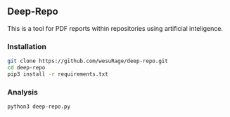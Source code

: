 ## Deep-Repo
This is a tool for PDF reports within repositories using artificial inteligence.

### Installation
```bash
git clone https://github.com/wesuRage/deep-repo.git
cd deep-repo
pip3 install -r requirements.txt
```

### Analysis
```bash
python3 deep-repo.py
```
